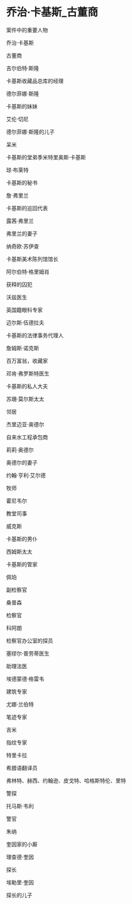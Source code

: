 # 乔治·卡基斯_古董商

案件中的重要人物

乔治·卡基斯

古董商

吉尔伯特·斯隆

卡基斯收藏品总库的经理

德尔菲娜·斯隆

卡基斯的妹妹

艾伦·切尼

德尔菲娜·斯隆的儿子

呆米

卡基斯的堂弟季米特里奥斯·卡基斯

琼·布莱特

卡基斯的秘书

詹·弗里兰

卡基斯的巡回代表

露茜·弗里兰

弗里兰的妻子

纳奇欧·苏伊查

卡基斯美术陈列馆馆长

阿尔伯特·格里姆肖

获释的囚犯

沃兹医生

英国籍眼科专家

迈尔斯·伍德拉夫

卡基斯的法律事务代理人

詹姆斯·诺克斯

百万富翁，收藏家

邓肯·弗罗斯特医生

卡基斯的私人大夫

苏珊·莫尔斯太太

邻居

杰里迈亚·奥德尔

自来水工程承包商

莉莉·奥德尔

奥德尔的妻子

约翰·亨利·艾尔德

牧师

霍尼韦尔

教堂司事

威克斯

卡基斯的男仆

西姆斯太太

卡基斯的管家

佩珀

副检察官

桑普森

检察官

科阿朗

检察官办公室的探员

塞缪尔·普劳蒂医生

助理法医

埃德蒙德·格雷韦

建筑专家

尤娜·兰伯特

笔迹专家

吉米

指纹专家

特里卡拉

希腊语翻译员

弗林特、赫西、约翰逊、皮戈特、哈格斯特伦、里特

警探

托马斯·韦利

警官

朱纳

奎因家的小厮

理查德·奎因

探长

埃勒里·奎因

探长的儿子